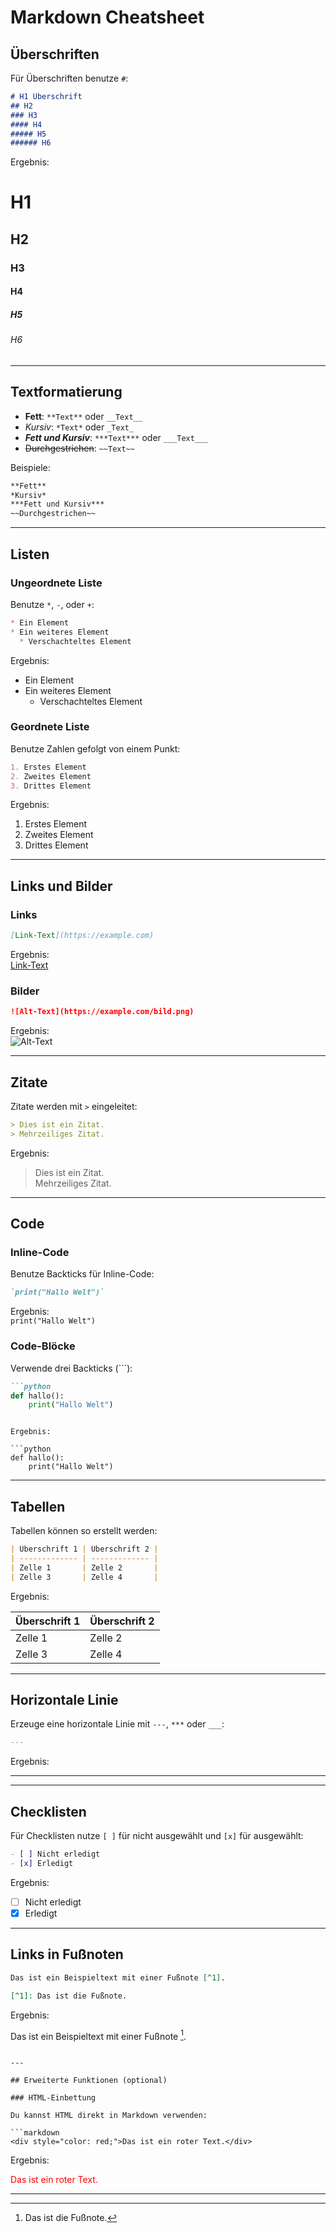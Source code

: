 
# Markdown Cheatsheet

## Überschriften

Für Überschriften benutze `#`:

```markdown
# H1 Überschrift
## H2
### H3
#### H4
##### H5
###### H6
```

Ergebnis:

# H1  
## H2  
### H3  
#### H4  
##### H5  
###### H6

---

## Textformatierung

- **Fett**: `**Text**` oder `__Text__`
- *Kursiv*: `*Text*` oder `_Text_`
- ***Fett und Kursiv***: `***Text***` oder `___Text___`
- ~~Durchgestrichen~~: `~~Text~~`

Beispiele:

```markdown
**Fett**
*Kursiv*
***Fett und Kursiv***
~~Durchgestrichen~~
```

---

## Listen

### Ungeordnete Liste

Benutze `*`, `-`, oder `+`:

```markdown
* Ein Element
* Ein weiteres Element
  * Verschachteltes Element
```

Ergebnis:

- Ein Element
- Ein weiteres Element
  - Verschachteltes Element

### Geordnete Liste

Benutze Zahlen gefolgt von einem Punkt:

```markdown
1. Erstes Element
2. Zweites Element
3. Drittes Element
```

Ergebnis:

1. Erstes Element
2. Zweites Element
3. Drittes Element

---

## Links und Bilder

### Links

```markdown
[Link-Text](https://example.com)
```

Ergebnis:  
[Link-Text](https://example.com)

### Bilder

```markdown
![Alt-Text](https://example.com/bild.png)
```

Ergebnis:  
![Alt-Text](https://static.spektrum.de/fm/912/f2000x857/iStock-1091165570.jpeg)

---

## Zitate

Zitate werden mit `>` eingeleitet:

```markdown
> Dies ist ein Zitat.
> Mehrzeiliges Zitat.
```

Ergebnis:

> Dies ist ein Zitat.  
> Mehrzeiliges Zitat.

---

## Code

### Inline-Code

Benutze Backticks für Inline-Code:

```markdown
`print("Hallo Welt")`
```

Ergebnis:  
`print("Hallo Welt")`

### Code-Blöcke

Verwende drei Backticks (```):

```markdown
```python
def hallo():
    print("Hallo Welt")
```
```

Ergebnis:

```python
def hallo():
    print("Hallo Welt")
```

---

## Tabellen

Tabellen können so erstellt werden:

```markdown
| Überschrift 1 | Überschrift 2 |
| ------------- | ------------- |
| Zelle 1       | Zelle 2       |
| Zelle 3       | Zelle 4       |
```

Ergebnis:

| Überschrift 1 | Überschrift 2 |
| ------------- | ------------- |
| Zelle 1       | Zelle 2       |
| Zelle 3       | Zelle 4       |

---

## Horizontale Linie

Erzeuge eine horizontale Linie mit `---`, `***` oder `___`:

```markdown
---
```

Ergebnis:

---

---

## Checklisten

Für Checklisten nutze `[ ]` für nicht ausgewählt und `[x]` für ausgewählt:

```markdown
- [ ] Nicht erledigt
- [x] Erledigt
```

Ergebnis:

- [ ] Nicht erledigt
- [x] Erledigt

---

## Links in Fußnoten

```markdown
Das ist ein Beispieltext mit einer Fußnote [^1].

[^1]: Das ist die Fußnote.
```

Ergebnis:

Das ist ein Beispieltext mit einer Fußnote [^1].

[^1]: Das ist die Fußnote.
```

---

## Erweiterte Funktionen (optional)

### HTML-Einbettung

Du kannst HTML direkt in Markdown verwenden:

```markdown
<div style="color: red;">Das ist ein roter Text.</div>
```

Ergebnis:  
<div style="color: red;">Das ist ein roter Text.</div>

---
